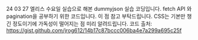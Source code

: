24 03 27 엘리스 수요일 실습으로 해본 dummyjson 실습 코딩입니다.
fetch API 와 pagination을 공부하기 위한 코드입니다. 이 점 참고 부탁드립니다.
CSS는 기본만 챙긴 정도이기에 가독성이 떨어지는 점 미리 알려드립니다.
코드 출처:
https://gist.github.com/jrog612/14b17c87bccc006ba4e7a299a695c25f
